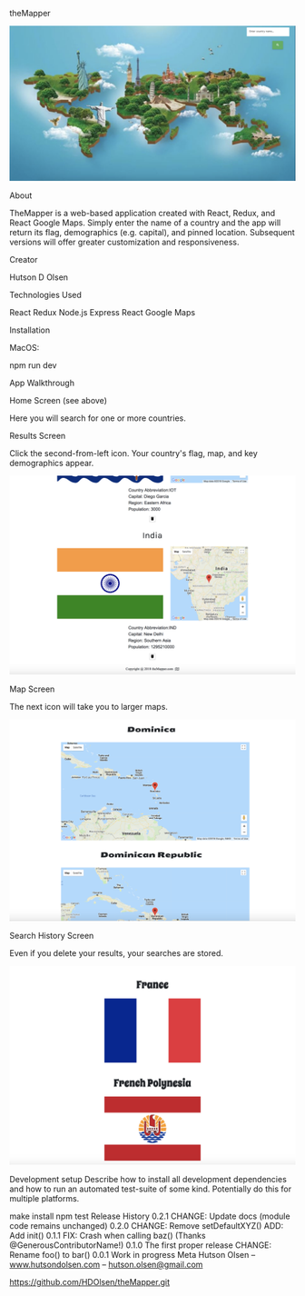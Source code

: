 theMapper <i class="far fa-map"></i>

<img src="PNG/theMapper.png"></img>

About

TheMapper is a web-based application created with React, Redux, and React Google Maps.  Simply enter the name of a country and the app will return its flag, demographics (e.g. capital), and pinned location.  Subsequent versions will offer greater customization and responsiveness.

Creator

Hutson D Olsen

Technologies Used

React
Redux
Node.js
Express
React Google Maps

Installation

MacOS:

npm run dev 

App Walkthrough

Home Screen (see above)

Here you will search for one or more countries.  

Results Screen

Click the second-from-left icon.  Your country's flag, map, and key demographics appear.

<img src="PNG/theMapper_Res.png"></img>


Map Screen

The next icon will take you to larger maps.  

<img src="PNG/theMapper_Map.png"></img>


Search History Screen

Even if you delete your results, your searches are stored.  

<img src="PNG/theMapper_SearchA.png"></img>


Development setup
Describe how to install all development dependencies and how to run an automated test-suite of some kind. Potentially do this for multiple platforms.

make install
npm test
Release History
0.2.1
CHANGE: Update docs (module code remains unchanged)
0.2.0
CHANGE: Remove setDefaultXYZ()
ADD: Add init()
0.1.1
FIX: Crash when calling baz() (Thanks @GenerousContributorName!)
0.1.0
The first proper release
CHANGE: Rename foo() to bar()
0.0.1
Work in progress
Meta
Hutson Olsen – www.hutsondolsen.com – hutson.olsen@gmail.com

https://github.com/HDOlsen/theMapper.git
